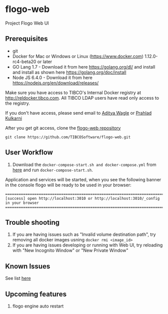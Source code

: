 # flogo-web
Project Flogo Web UI  

## Prerequisites

- git
- Docker for Mac or Windows or Linux (https://www.docker.com) 1.12.0-rc4-beta20 or later
- GO Lang 1.7 - Download it from here https://golang.org/dl/ and install and install as shown here https://golang.org/doc/install 
- Node JS 6.4.0 - Download it from here https://nodejs.org/en/download/releases/ 

Make sure you have access to TIBCO's Internal Docker registry at http://reldocker.tibco.com. All TIBCO LDAP users have read only access to the registry.


If you don't have access, please send email to [Aditya Wagle](mailto:awagle@tibco.com?subject=Flogo%20Docker%20Access) or [Prahlad Kulkarni](mailto:pkulkarn@tibco.com?subject=Flogo%20%20Access)

After you get git access, clone the [flogo-web repository](https://github.com/TIBCOSoftware/flogo-web.git)

```
git clone https://github.com/TIBCOSoftware/flogo-web.git
```
##  User Workflow
1. Download the `docker-compose-start.sh and docker-compose.yml` from [here](https://github.com/TIBCOSoftware/flogo-web/releases) and run `docker-compose-start.sh`.

Application and services will be started, when you see the following banner in the console flogo will be ready to be used in your browser:

```
=============================================================================================
[success] open http://localhost:3010 or http://localhost:3010/_config in your browser
=============================================================================================
```
## Trouble shooting

1. If you are having issues such as "Invalid volume destination path", try removing all docker images usning `docker rmi <image_id>`
2. If you are having issues developing or running with Web UI, try reloading with "New Incognito Window" or "New Private Window"

## Known Issues
See list [here](https://github.com/TIBCOSoftware/flogo-web/issues?q=is%3Aopen+is%3Aissue+label%3Abug)

## Upcoming features

1. flogo engine auto restart
